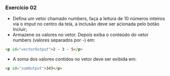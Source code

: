 ### Exercício 02

- Defina um vetor chamado numbers, faça a leitura de 10 números inteiros via o imput no centro da tela, a inclusão deve ser acionada pelo botão Incluir;
- Armazene os valores no vetor. Depois exiba o conteúdo do vetor numbers (valores separados por -) em:
````HTML
<p id="vectorOutput">2 - 3 - 5</p>
````
- A soma dos valores contidos no vetor deve ser exibida em:
````HTML
<p id="sumOutput">343</p>
````


